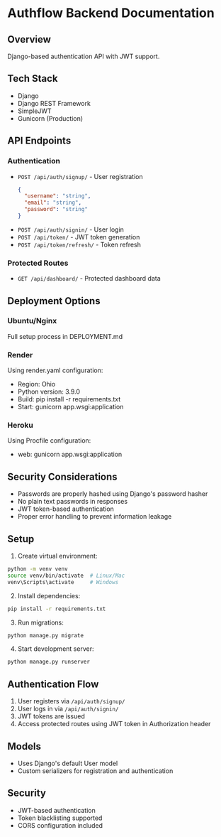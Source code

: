 # Authflow Backend Documentation

## Overview
Django-based authentication API with JWT support.

## Tech Stack
- Django
- Django REST Framework
- SimpleJWT
- Gunicorn (Production)

## API Endpoints

### Authentication
- `POST /api/auth/signup/` - User registration
  ```json
  {
    "username": "string",
    "email": "string",
    "password": "string"
  }
  ```
- `POST /api/auth/signin/` - User login
- `POST /api/token/` - JWT token generation
- `POST /api/token/refresh/` - Token refresh

### Protected Routes
- `GET /api/dashboard/` - Protected dashboard data

## Deployment Options

### Ubuntu/Nginx
Full setup process in DEPLOYMENT.md

### Render
Using render.yaml configuration:
- Region: Ohio
- Python version: 3.9.0
- Build: pip install -r requirements.txt
- Start: gunicorn app.wsgi:application

### Heroku
Using Procfile configuration:
- web: gunicorn app.wsgi:application

## Security Considerations
- Passwords are properly hashed using Django's password hasher
- No plain text passwords in responses
- JWT token-based authentication
- Proper error handling to prevent information leakage

## Setup

1. Create virtual environment:
```bash
python -m venv venv
source venv/bin/activate  # Linux/Mac
venv\Scripts\activate     # Windows
```

2. Install dependencies:
```bash
pip install -r requirements.txt
```

3. Run migrations:
```bash
python manage.py migrate
```

4. Start development server:
```bash
python manage.py runserver
```

## Authentication Flow
1. User registers via `/api/auth/signup/`
2. User logs in via `/api/auth/signin/`
3. JWT tokens are issued
4. Access protected routes using JWT token in Authorization header

## Models
- Uses Django's default User model
- Custom serializers for registration and authentication

## Security
- JWT-based authentication
- Token blacklisting supported
- CORS configuration included
